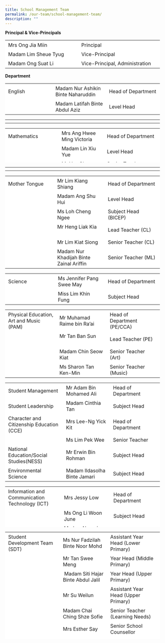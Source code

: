```yaml
---
title: School Management Team
permalink: /our-team/school-management-team/
description: ""
---
```

**Principal & Vice-Principals**


 <table border="0" style="box-sizing: inherit; border-collapse: collapse; border-spacing: 0px; max-width: 100%; width: 792.225px;"><tbody style="box-sizing: inherit;"><tr style="box-sizing: inherit; background: rgb(255, 255, 255);"><td style="box-sizing: inherit; padding: 5px 10px; width: 395.612px;">Mrs Ong Jia Miin</td><td style="box-sizing: inherit; padding: 5px 10px; width: 395.612px;">Principal</td></tr><tr style="box-sizing: inherit; background: rgb(255, 255, 255);"><td style="box-sizing: inherit; padding: 5px 10px; width: 395.612px;">Madam Lim Sheue Tyug</td><td style="box-sizing: inherit; padding: 5px 10px; width: 395.612px;">Vice-Principal</td></tr><tr style="box-sizing: inherit; background: rgb(255, 255, 255);"><td style="box-sizing: inherit; padding: 5px 10px; width: 395.612px;">Madam Ong Suat Li</td><td style="box-sizing: inherit; padding: 5px 10px; width: 395.612px;">Vice-Principal, Administration</td></tr></tbody></table>

**Department**

<table border="0" style="box-sizing: inherit; border-collapse: collapse; border-spacing: 0px; max-width: 100%; width: 792.225px;"><tbody style="box-sizing: inherit;"><tr style="box-sizing: inherit; background: rgb(255, 255, 255);"><td style="box-sizing: inherit; padding: 5px 10px; width: 263.737px;">English</td><td style="box-sizing: inherit; padding: 5px 10px; width: 263.737px;">Madam Nur Ashikin Binte Naharuddin</td><td style="box-sizing: inherit; padding: 5px 10px; width: 263.75px;">Head of Department</td></tr><tr style="box-sizing: inherit; background: rgb(255, 255, 255);"><td style="box-sizing: inherit; padding: 5px 10px; width: 263.737px;">&nbsp;</td><td style="box-sizing: inherit; padding: 5px 10px; width: 263.737px;">Madam Latifah Binte Abdul Aziz</td><td style="box-sizing: inherit; padding: 5px 10px; width: 263.75px;">Level Head</td></tr></tbody></table>

<table border="0" style="box-sizing: inherit; border-collapse: collapse; border-spacing: 0px; max-width: 100%; width: 792.225px;"><tbody style="box-sizing: inherit;"><tr style="box-sizing: inherit; background: rgb(255, 255, 255);"><td style="box-sizing: inherit; padding: 5px 10px; width: 263.737px;"></td><td style="box-sizing: inherit; padding: 5px 10px; width: 263.737px;"></td><td style="box-sizing: inherit; padding: 5px 10px; width: 263.75px;"></td></tr></tbody></table>





<table border="0" style="box-sizing: inherit; border-collapse: collapse; border-spacing: 0px; max-width: 100%; width: 792.225px; height: 111px;"><tbody style="box-sizing: inherit;"><tr style="box-sizing: inherit; background: rgb(255, 255, 255); height: 44px;"><td style="box-sizing: inherit; padding: 5px 10px; width: 263.737px; height: 44px;">Mathematics</td><td style="box-sizing: inherit; padding: 5px 10px; width: 263.737px; height: 44px;">Mrs Ang Hwee Ming Victoria</td><td style="box-sizing: inherit; padding: 5px 10px; width: 263.75px; height: 44px;">Head of Department</td></tr><tr style="box-sizing: inherit; background: rgb(255, 255, 255); height: 23px;"><td style="box-sizing: inherit; padding: 5px 10px; width: 263.737px; height: 23px;">&nbsp;</td><td style="box-sizing: inherit; padding: 5px 10px; width: 263.737px; height: 23px;">Madam Lin Xiu Yue</td><td style="box-sizing: inherit; padding: 5px 10px; width: 263.75px; height: 23px;">Level Head</td></tr><tr style="box-sizing: inherit; background: rgb(255, 255, 255); height: 44px;"><td style="box-sizing: inherit; padding: 5px 10px; width: 263.737px; height: 44px;">&nbsp;</td><td style="box-sizing: inherit; padding: 5px 10px; width: 263.737px; height: 44px;">Mr Ves Chee Kim Lee</td><td style="box-sizing: inherit; padding: 5px 10px; width: 263.75px; height: 44px;">Senior Teacher (Mathematics)</td></tr></tbody></table>

<table border="0" style="box-sizing: inherit; border-collapse: collapse; border-spacing: 0px; max-width: 100%; width: 792.225px;"><tbody style="box-sizing: inherit;"><tr style="box-sizing: inherit; background: rgb(255, 255, 255);"><td style="box-sizing: inherit; padding: 5px 10px; width: 263.737px;"></td><td style="box-sizing: inherit; padding: 5px 10px; width: 263.737px;"></td><td style="box-sizing: inherit; padding: 5px 10px; width: 263.75px;"></td></tr></tbody></table>

<table border="0" style="box-sizing: inherit; border-collapse: collapse; border-spacing: 0px; max-width: 100%; width: 792.225px;"><tbody style="box-sizing: inherit;"><tr style="box-sizing: inherit; background: rgb(255, 255, 255);"><td style="box-sizing: inherit; padding: 5px 10px; width: 263.737px;">Mother Tongue</td><td style="box-sizing: inherit; padding: 5px 10px; width: 263.737px;">Mr Lim Kiang Shiang</td><td style="box-sizing: inherit; padding: 5px 10px; width: 263.75px;">Head of Department</td></tr><tr style="box-sizing: inherit; background: rgb(255, 255, 255);"><td style="box-sizing: inherit; padding: 5px 10px; width: 263.737px;">&nbsp;</td><td style="box-sizing: inherit; padding: 5px 10px; width: 263.737px;">Madam Ang Shu Hui&nbsp; &nbsp;&nbsp;</td><td style="box-sizing: inherit; padding: 5px 10px; width: 263.75px;">Level Head</td></tr><tr style="box-sizing: inherit; background: rgb(255, 255, 255);"><td style="box-sizing: inherit; padding: 5px 10px; width: 263.737px;">&nbsp;</td><td style="box-sizing: inherit; padding: 5px 10px; width: 263.737px;">Ms Loh Cheng Ngee</td><td style="box-sizing: inherit; padding: 5px 10px; width: 263.75px;">Subject Head (BICEP)</td></tr><tr style="box-sizing: inherit; background: rgb(255, 255, 255);"><td style="box-sizing: inherit; padding: 5px 10px; width: 263.737px;">&nbsp;</td><td style="box-sizing: inherit; padding: 5px 10px; width: 263.737px;">Mr Heng Liak Kia&nbsp; &nbsp; &nbsp;</td><td style="box-sizing: inherit; padding: 5px 10px; width: 263.75px;">Lead Teacher (CL)</td></tr><tr style="box-sizing: inherit; background: rgb(255, 255, 255);"><td style="box-sizing: inherit; padding: 5px 10px; width: 263.737px;">&nbsp;</td><td style="box-sizing: inherit; padding: 5px 10px; width: 263.737px;">Mr Lim Kiat Siong</td><td style="box-sizing: inherit; padding: 5px 10px; width: 263.75px;">Senior Teacher (CL)</td></tr><tr style="box-sizing: inherit; background: rgb(255, 255, 255);"><td style="box-sizing: inherit; padding: 5px 10px; width: 263.737px;">&nbsp;</td><td style="box-sizing: inherit; padding: 5px 10px; width: 263.737px;">Madam Nur Khadijah Binte Zainal Ariffin&nbsp;</td><td style="box-sizing: inherit; padding: 5px 10px; width: 263.75px;">Senior Teacher (ML)</td></tr></tbody></table>

<table border="0" style="box-sizing: inherit; border-collapse: collapse; border-spacing: 0px; max-width: 100%; width: 792.225px;"><tbody style="box-sizing: inherit;"><tr style="box-sizing: inherit; background: rgb(255, 255, 255);"><td style="box-sizing: inherit; padding: 5px 10px; width: 263.737px;">Science</td><td style="box-sizing: inherit; padding: 5px 10px; width: 263.737px;">Ms Jennifer Pang Swee May</td><td style="box-sizing: inherit; padding: 5px 10px; width: 263.75px;">Head of Department</td></tr><tr style="box-sizing: inherit; background: rgb(255, 255, 255);"><td style="box-sizing: inherit; padding: 5px 10px; width: 263.737px;">&nbsp;</td><td style="box-sizing: inherit; padding: 5px 10px; width: 263.737px;">Miss Lim Khin Fung</td><td style="box-sizing: inherit; padding: 5px 10px; width: 263.75px;">Subject Head</td></tr></tbody></table>

<table border="0" style="box-sizing: inherit; border-collapse: collapse; border-spacing: 0px; max-width: 100%; width: 792.225px;"><tbody style="box-sizing: inherit;"><tr style="box-sizing: inherit; background: rgb(255, 255, 255);"><td style="box-sizing: inherit; padding: 5px 10px; width: 263.737px;">Physical Education, Art and Music (PAM)</td><td style="box-sizing: inherit; padding: 5px 10px; width: 263.737px;">Mr Muhamad Raime bin Ra’ai</td><td style="box-sizing: inherit; padding: 5px 10px; width: 263.75px;">Head of Department (PE/CCA)</td></tr><tr style="box-sizing: inherit; background: rgb(255, 255, 255);"><td style="box-sizing: inherit; padding: 5px 10px; width: 263.737px;">&nbsp;</td><td style="box-sizing: inherit; padding: 5px 10px; width: 263.737px;">Mr Tan Ban Sun&nbsp; &nbsp; &nbsp; &nbsp; &nbsp; &nbsp;</td><td style="box-sizing: inherit; padding: 5px 10px; width: 263.75px;">Lead Teacher (PE)</td></tr><tr style="box-sizing: inherit; background: rgb(255, 255, 255);"><td style="box-sizing: inherit; padding: 5px 10px; width: 263.737px;">&nbsp;</td><td style="box-sizing: inherit; padding: 5px 10px; width: 263.737px;">Madam Chin Seow Kiat&nbsp;</td><td style="box-sizing: inherit; padding: 5px 10px; width: 263.75px;">Senior Teacher (Art)</td></tr><tr style="box-sizing: inherit; background: rgb(255, 255, 255);"><td style="box-sizing: inherit; padding: 5px 10px; width: 263.737px;">&nbsp;</td><td style="box-sizing: inherit; padding: 5px 10px; width: 263.737px;">Ms Sharon Tan Ken-Min&nbsp;</td><td style="box-sizing: inherit; padding: 5px 10px; width: 263.75px;">Senior Teacher (Music)</td></tr></tbody></table>

<table border="0" style="box-sizing: inherit; border-collapse: collapse; border-spacing: 0px; max-width: 100%; width: 792.225px;"><tbody style="box-sizing: inherit;"><tr style="box-sizing: inherit; background: rgb(255, 255, 255);"><td style="box-sizing: inherit; padding: 5px 10px; width: 263.737px;">Student Management</td><td style="box-sizing: inherit; padding: 5px 10px; width: 263.737px;">Mr Adam Bin Mohamed Ali</td><td style="box-sizing: inherit; padding: 5px 10px; width: 263.75px;">Head of Department</td></tr><tr style="box-sizing: inherit; background: rgb(255, 255, 255);"><td style="box-sizing: inherit; padding: 5px 10px; width: 263.737px;">Student Leadership</td><td style="box-sizing: inherit; padding: 5px 10px; width: 263.737px;">Madam Cinthia Tan</td><td style="box-sizing: inherit; padding: 5px 10px; width: 263.75px;">Subject Head&nbsp;</td></tr><tr style="box-sizing: inherit; background: rgb(255, 255, 255);"><td style="box-sizing: inherit; padding: 5px 10px; width: 263.737px;">Character and Citizenship Education (CCE)</td><td style="box-sizing: inherit; padding: 5px 10px; width: 263.737px;">Mrs Lee-Ng Yick Kit</td><td style="box-sizing: inherit; padding: 5px 10px; width: 263.75px;">Head of Department</td></tr><tr style="box-sizing: inherit; background: rgb(255, 255, 255);"><td style="box-sizing: inherit; padding: 5px 10px; width: 263.737px;">&nbsp;</td><td style="box-sizing: inherit; padding: 5px 10px; width: 263.737px;">Ms Lim Pek Wee</td><td style="box-sizing: inherit; padding: 5px 10px; width: 263.75px;">Senior Teacher&nbsp;</td></tr><tr style="box-sizing: inherit; background: rgb(255, 255, 255);"><td style="box-sizing: inherit; padding: 5px 10px; width: 263.737px;">National Education/Social Studies(NESS)</td><td style="box-sizing: inherit; padding: 5px 10px; width: 263.737px;">Mr Erwin Bin Rohman</td><td style="box-sizing: inherit; padding: 5px 10px; width: 263.75px;">Subject Head</td></tr><tr style="box-sizing: inherit; background: rgb(255, 255, 255);"><td style="box-sizing: inherit; padding: 5px 10px; width: 263.737px;">Environmental Science</td><td style="box-sizing: inherit; padding: 5px 10px; width: 263.737px;">Madam Ildasolha Binte Jamari &nbsp;</td><td style="box-sizing: inherit; padding: 5px 10px; width: 263.75px;">Subject Head</td></tr></tbody></table>

<table border="0" style="box-sizing: inherit; border-collapse: collapse; border-spacing: 0px; max-width: 100%; width: 792.225px; height: 132px;"><tbody style="box-sizing: inherit;"><tr style="box-sizing: inherit; background: rgb(255, 255, 255); height: 65px;"><td style="box-sizing: inherit; padding: 5px 10px; width: 263.737px; height: 65px;">Information and Communication Technology (ICT)</td><td style="box-sizing: inherit; padding: 5px 10px; width: 263.737px; height: 65px;">Mrs Jessy Low</td><td style="box-sizing: inherit; padding: 5px 10px; width: 263.75px; height: 65px;">Head of Department</td></tr><tr style="box-sizing: inherit; background: rgb(255, 255, 255); height: 23px;"><td style="box-sizing: inherit; padding: 5px 10px; width: 263.737px; height: 23px;">&nbsp;</td><td style="box-sizing: inherit; padding: 5px 10px; width: 263.737px; height: 23px;">Ms Ong Li Woon June</td><td style="box-sizing: inherit; padding: 5px 10px; width: 263.75px; height: 23px;">Subject Head</td></tr><tr style="box-sizing: inherit; background: rgb(255, 255, 255); height: 44px;"><td style="box-sizing: inherit; padding: 5px 10px; width: 263.737px; height: 44px;">&nbsp;</td><td style="box-sizing: inherit; padding: 5px 10px; width: 263.737px; height: 44px;">Madam Nooraina Binte Mohammad Nasir</td><td style="box-sizing: inherit; padding: 5px 10px; width: 263.75px; height: 44px;">Subject Head (ALP)</td></tr></tbody></table>

<table border="0" style="box-sizing: inherit; border-collapse: collapse; border-spacing: 0px; max-width: 100%; width: 792.225px; height: 348px;"><tbody style="box-sizing: inherit;"><tr style="box-sizing: inherit; background: rgb(255, 255, 255);"><td style="box-sizing: inherit; padding: 5px 10px; width: 263.737px;">Student Development Team (SDT)</td><td style="box-sizing: inherit; padding: 5px 10px; width: 263.737px;">Ms Nur Fadzilah Binte Noor Mohd</td><td style="box-sizing: inherit; padding: 5px 10px; width: 263.75px;">Assistant Year Head (Lower Primary)</td></tr><tr style="box-sizing: inherit; background: rgb(255, 255, 255);"><td style="box-sizing: inherit; padding: 5px 10px; width: 263.737px;">&nbsp;</td><td style="box-sizing: inherit; padding: 5px 10px; width: 263.737px;">Mr Tan Swee Meng</td><td style="box-sizing: inherit; padding: 5px 10px; width: 263.75px;">Year Head (Middle Primary)</td></tr><tr style="box-sizing: inherit; background: rgb(255, 255, 255);"><td style="box-sizing: inherit; padding: 5px 10px; width: 263.737px;">&nbsp;</td><td style="box-sizing: inherit; padding: 5px 10px; width: 263.737px;">&nbsp;Madam Siti Hajar Binte Abdul Jalil</td><td style="box-sizing: inherit; padding: 5px 10px; width: 263.75px;">Year Head (Upper Primary)</td></tr><tr style="box-sizing: inherit; background: rgb(255, 255, 255);"><td style="box-sizing: inherit; padding: 5px 10px; width: 263.737px;">&nbsp;</td><td style="box-sizing: inherit; padding: 5px 10px; width: 263.737px;">Mr Su Weilun&nbsp; &nbsp;</td><td style="box-sizing: inherit; padding: 5px 10px; width: 263.75px;">Assistant Year Head (Upper Primary)</td></tr><tr style="box-sizing: inherit; background: rgb(255, 255, 255);"><td style="box-sizing: inherit; padding: 5px 10px; width: 263.737px;">&nbsp;</td><td style="box-sizing: inherit; padding: 5px 10px; width: 263.737px;">Madam Chai Ching Shze Sofie</td><td style="box-sizing: inherit; padding: 5px 10px; width: 263.75px;">Senior Teacher (Learning Needs)</td></tr><tr style="box-sizing: inherit; background: rgb(255, 255, 255);"><td style="box-sizing: inherit; padding: 5px 10px; width: 263.737px;">&nbsp;</td><td style="box-sizing: inherit; padding: 5px 10px; width: 263.737px;">Mrs Esther Say</td><td style="box-sizing: inherit; padding: 5px 10px; width: 263.75px;">Senior School Counsellor</td></tr><tr style="box-sizing: inherit; background: rgb(255, 255, 255);"><td style="box-sizing: inherit; padding: 5px 10px; width: 263.737px;">School Staff Development</td><td style="box-sizing: inherit; padding: 5px 10px; width: 263.737px;">Mr Ng Boon Yang</td><td style="box-sizing: inherit; padding: 5px 10px; width: 263.75px;">School Staff Developer/<br style="box-sizing: inherit;">Head of Department</td></tr></tbody></table>